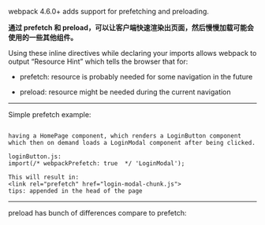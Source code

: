

webpack 4.6.0+ adds support for prefetching and preloading.

**通过 prefetch 和 preload，可以让客户端快速渲染出页面，然后慢慢加载可能会使用的一些其他组件。**

Using these inline directives while declaring your imports allows webpack to output “Resource Hint” which tells the browser that for:

- prefetch: resource is probably needed for some navigation in the future

- preload: resource might be needed during the current navigation


---


Simple prefetch example: 

```

having a HomePage component, which renders a LoginButton component which then on demand loads a LoginModal component after being clicked.

loginButton.js:
import(/* webpackPrefetch: true  */ 'LoginModal');

This will result in:
<link rel="prefetch" href="login-modal-chunk.js">
tips: appended in the head of the page

```


---

preload has bunch of differences compare to prefetch:






